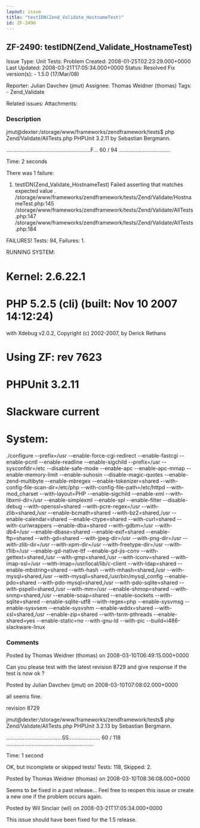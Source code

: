 ```yaml
---
layout: issue
title: "testIDN(Zend_Validate_HostnameTest)"
id: ZF-2490
---
```


ZF-2490: testIDN(Zend\_Validate\_HostnameTest)
----------------------------------------------

 Issue Type: Unit Tests: Problem Created: 2008-01-25T02:23:29.000+0000 Last Updated: 2008-03-21T17:05:34.000+0000 Status: Resolved Fix version(s): - 1.5.0 (17/Mar/08)
 
 Reporter:  Julian Davchev (jmut)  Assignee:  Thomas Weidner (thomas)  Tags: - Zend\_Validate
 
 Related issues: 
 Attachments: 
### Description

jmut@<a>dexter:/storage/www/frameworks/zendframework/tests</a>$ php Zend/Validate/AllTests.php PHPUnit 3.2.11 by Sebastian Bergmann.

........................................................F... 60 / 94 ..................................

Time: 2 seconds

There was 1 failure:

1) testIDN(Zend\_Validate\_HostnameTest) Failed asserting that matches expected value . /storage/www/frameworks/zendframework/tests/Zend/Validate/HostnameTest.php:145 /storage/www/frameworks/zendframework/tests/Zend/Validate/AllTests.php:147 /storage/www/frameworks/zendframework/tests/Zend/Validate/AllTests.php:184

FAILURES! Tests: 94, Failures: 1.

RUNNING SYSTEM:

Kernel: 2.6.22.1
================

PHP 5.2.5 (cli) (built: Nov 10 2007 14:12:24)
=============================================

with Xdebug v2.0.2, Copyright (c) 2002-2007, by Derick Rethans

Using ZF: rev 7623
==================

PHPUnit 3.2.11
==============

Slackware current
=================

System:
=======

./configure --prefix=/usr --enable-force-cgi-redirect --enable-fastcgi --enable-pcntl --enable-readline --enable-sigchild --prefix=/usr --sysconfdir=/etc --disable-safe-mode --enable-apc --enable-apc-mmap --enable-memory-limit --enable-suhosin --disable-magic-quotes --enable-zend-multibyte --enable-mbregex --enable-tokenizer=shared --with-config-file-scan-dir=/etc/php --with-config-file-path=/etc/httpd --with-mod\_charset --with-layout=PHP --enable-sigchild --enable-xml --with-libxml-dir=/usr --enable-simplexml --enable-spl --enable-filter --disable-debug --with-openssl=shared --with-pcre-regex=/usr --with-zlib=shared,/usr --enable-bcmath=shared --with-bz2=shared,/usr --enable-calendar=shared --enable-ctype=shared --with-curl=shared --with-curlwrappers --enable-dba=shared --with-gdbm=/usr --with-db4=/usr --enable-dbase=shared --enable-exif=shared --enable-ftp=shared --with-gd=shared --with-jpeg-dir=/usr --with-png-dir=/usr --with-zlib-dir=/usr --with-xpm-dir=/usr --with-freetype-dir=/usr --with-t1lib=/usr --enable-gd-native-ttf --enable-gd-jis-conv --with-gettext=shared,/usr --with-gmp=shared,/usr --with-iconv=shared --with-imap-ssl=/usr --with-imap=/usr/local/lib/c-client --with-ldap=shared --enable-mbstring=shared --with-hash --with-mhash=shared,/usr --with-mysql=shared,/usr --with-mysqli=shared,/usr/bin/mysql\_config --enable-pdo=shared --with-pdo-mysql=shared,/usr --with-pdo-sqlite=shared --with-pspell=shared,/usr --with-mm=/usr --enable-shmop=shared --with-snmp=shared,/usr --enable-soap=shared --enable-sockets --with-sqlite=shared --enable-sqlite-utf8 --with-regex=php --enable-sysvmsg --enable-sysvsem --enable-sysvshm --enable-wddx=shared --with-xsl=shared,/usr --enable-zip=shared --with-tsrm-pthreads --enable-shared=yes --enable-static=no --with-gnu-ld --with-pic --build=i486-slackware-linux

 

 

### Comments

Posted by Thomas Weidner (thomas) on 2008-03-10T06:49:15.000+0000

Can you please test with the latest revision 8729 and give response if the test is now ok ?

 

 

Posted by Julian Davchev (jmut) on 2008-03-10T07:08:02.000+0000

all seems fine.

revision 8729

jmut@<a>dexter:/storage/www/frameworks/zendframework/tests</a>$ php Zend/Validate/AllTests.php PHPUnit 3.2.13 by Sebastian Bergmann.

.....................................SS..................... 60 / 118 ..........................................................

Time: 1 second

OK, but incomplete or skipped tests! Tests: 118, Skipped: 2.

 

 

Posted by Thomas Weidner (thomas) on 2008-03-10T08:36:08.000+0000

Seems to be fixed in a past release... Feel free to reopen this issue or create a new one if the problem occurs again.

 

 

Posted by Wil Sinclair (wil) on 2008-03-21T17:05:34.000+0000

This issue should have been fixed for the 1.5 release.

 

 